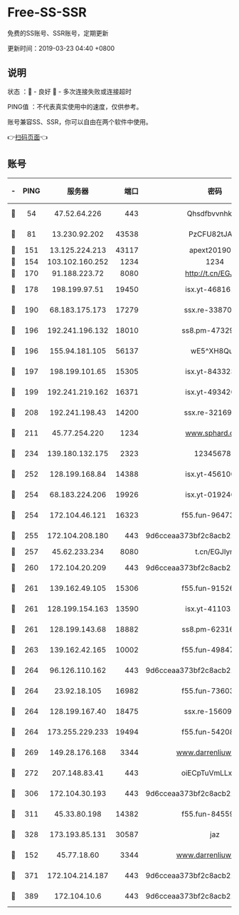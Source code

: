# Free-SS-SSR

免费的SS账号、SSR账号，定期更新

更新时间：2019-03-23 04:40 +0800

## 说明

状态     ：🙂 - 良好 🙁 - 多次连接失败或连接超时

PING值   ：不代表真实使用中的速度，仅供参考。

账号兼容SS、SSR，你可以自由在两个软件中使用。

👉[扫码页面](https://liesauer.github.io/Free-SS-SSR/)👈

## 账号

|-|PING|服务器|端口|密码|加密方式|区域|
|:----:|:----:|:-----:|-----:|:----:|:----:|:----:|
|🙂|54|47.52.64.226|443|Qhsdfbvvnhkm1|aes-256-cfb|HK|
|🙂|81|13.230.92.202|43538|PzCFU82tJAdZ|aes-256-cfb|JP|
|🙂|151|13.125.224.213|43117|apext2019005|chacha20|KR|
|🙂|154|103.102.160.252|1234|1234|rc4-md5|JP|
|🙂|170|91.188.223.72|8080|http://t.cn/EGJIyrl|rc4-md5|RU|
|🙂|178|198.199.97.51|19450|isx.yt-46816137|aes-256-cfb|US|
|🙂|190|68.183.175.173|17279|ssx.re-33870276|aes-256-cfb|US|
|🙂|196|192.241.196.132|18010|ss8.pm-47329456|aes-256-cfb|US|
|🙂|196|155.94.181.105|56137|wE5^XH8Quw|aes-256-cfb|US|
|🙂|197|198.199.101.65|15305|isx.yt-84332324|aes-256-cfb|US|
|🙂|199|192.241.219.162|16371|isx.yt-49342026|aes-256-cfb|US|
|🙂|208|192.241.198.43|14200|ssx.re-32169091|aes-256-cfb|US|
|🙂|211|45.77.254.220|1234|www.sphard.com|aes-256-cfb|SG|
|🙂|234|139.180.132.175|2323|123456789|aes-256-cfb|SG|
|🙂|252|128.199.168.84|14388|isx.yt-45610031|aes-256-cfb|SG|
|🙂|254|68.183.224.206|19926|isx.yt-01924676|aes-256-cfb|SG|
|🙂|254|172.104.46.121|16323|f55.fun-96473144|aes-256-cfb|SG|
|🙂|255|172.104.208.180|443|9d6cceaa373bf2c8acb22e60b6a58be6|aes-256-cfb|US|
|🙂|257|45.62.233.234|8080|t.cn/EGJIyrl|rc4-md5|CA|
|🙂|260|172.104.20.209|443|9d6cceaa373bf2c8acb22e60b6a58be6|aes-256-cfb|US|
|🙂|261|139.162.49.105|15306|f55.fun-91526934|aes-256-cfb|SG|
|🙂|261|128.199.154.163|13590|isx.yt-41103155|aes-256-cfb|SG|
|🙂|261|128.199.143.68|18882|ss8.pm-62316057|aes-256-cfb|SG|
|🙂|263|139.162.42.165|10002|f55.fun-49847377|aes-256-cfb|SG|
|🙂|264|96.126.110.162|443|9d6cceaa373bf2c8acb22e60b6a58be6|aes-256-cfb|US|
|🙂|264|23.92.18.105|16982|f55.fun-73603828|aes-256-cfb|US|
|🙂|264|128.199.167.40|18475|ssx.re-15609556|aes-256-cfb|SG|
|🙂|264|173.255.229.233|19494|f55.fun-54208946|aes-256-cfb|US|
|🙂|269|149.28.176.168|3344|www.darrenliuwei.com|aes-256-cfb|AU|
|🙂|272|207.148.83.41|443|oiECpTuVmLLxk4Ts|aes-256-cfb|AU|
|🙂|306|172.104.30.193|443|9d6cceaa373bf2c8acb22e60b6a58be6|aes-256-cfb|US|
|🙂|311|45.33.80.198|14382|f55.fun-84559783|aes-256-cfb|US|
|🙂|328|173.193.85.131|30587|jaz|aes-256-cfb|US|
|🙂|152|45.77.18.60|3344|www.darrenliuwei.com|aes-256-cfb|JP|
|🙂|371|172.104.214.187|443|9d6cceaa373bf2c8acb22e60b6a58be6|aes-256-cfb|US|
|🙂|389|172.104.10.6|443|9d6cceaa373bf2c8acb22e60b6a58be6|aes-256-cfb|US|
